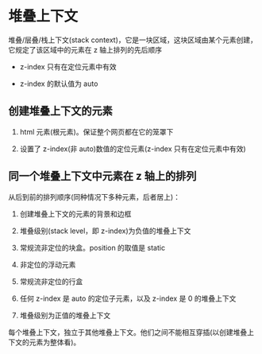 # 堆叠上下文

堆叠/层叠/栈上下文(stack context)，它是一块区域，这块区域由某个元素创建，它规定了该区域中的元素在 z 轴上排列的先后顺序

- z-index 只有在定位元素中有效

- z-index 的默认值为 auto

## 创建堆叠上下文的元素

1. html 元素(根元素)。保证整个网页都在它的笼罩下

2. 设置了 z-index(非 auto)数值的定位元素(z-index 只有在定位元素中有效)

## 同一个堆叠上下文中元素在 z 轴上的排列

从后到前的排列顺序(同种情况下多种元素，后者居上)：

1. 创建堆叠上下文的元素的背景和边框

2. 堆叠级别(stack level，即 z-index)为负值的堆叠上下文

3. 常规流非定位的块盒。position 的取值是 static

4. 非定位的浮动元素

5. 常规流非定位的行盒

6. 任何 z-index 是 auto 的定位子元素，以及 z-index 是 0 的堆叠上下文

7. 堆叠级别为正值的堆叠上下文

每个堆叠上下文，独立于其他堆叠上下文。他们之间不能相互穿插(以创建堆叠上下文的元素为整体看)。
